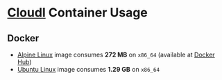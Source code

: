 # [CloudI](http://cloudi.org) Container Usage

## Docker

* [Alpine Linux](https://github.com/CloudI/containers/tree/master/docker/alpine#readme) image consumes **272 MB** on `x86_64` (available at [Docker Hub](https://hub.docker.com/r/cloudi/cloudi/))
* [Ubuntu Linux](https://github.com/CloudI/containers/tree/master/docker/ubuntu#readme) image consumes **1.29 GB** on `x86_64`

